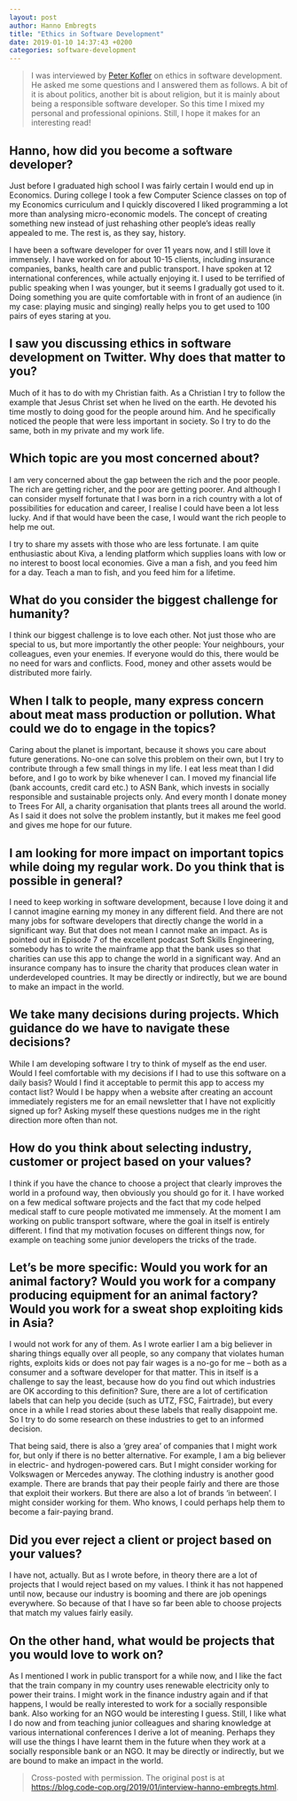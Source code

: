 ```yaml
---
layout: post
author: Hanno Embregts
title: "Ethics in Software Development"
date: 2019-01-10 14:37:43 +0200
categories: software-development
---
```


> I was interviewed by [Peter Kofler](https://www.blogger.com/profile/09597605582212160361) on ethics in software development. He asked me some questions and I answered them as follows. A bit of it is about politics, another bit is about religion, but it is mainly about being a responsible software developer. So this time I mixed my personal and professional opinions. Still, I hope it makes for an interesting read!

## Hanno, how did you become a software developer?

Just before I graduated high school I was fairly certain I would end up in Economics. During college I took a few Computer Science classes on top of my Economics curriculum and I quickly discovered I liked programming a lot more than analysing micro-economic models. The concept of creating something new instead of just rehashing other people’s ideas really appealed to me. The rest is, as they say, history.

I have been a software developer for over 11 years now, and I still love it immensely. I have worked on for about 10-15 clients, including insurance companies, banks, health care and public transport. I have spoken at 12 international conferences, while actually enjoying it. I used to be terrified of public speaking when I was younger, but it seems I gradually got used to it. Doing something you are quite comfortable with in front of an audience (in my case: playing music and singing) really helps you to get used to 100 pairs of eyes staring at you.

## I saw you discussing ethics in software development on Twitter. Why does that matter to you?

Much of it has to do with my Christian faith. As a Christian I try to follow the example that Jesus Christ set when he lived on the earth. He devoted his time mostly to doing good for the people around him. And he specifically noticed the people that were less important in society. So I try to do the same, both in my private and my work life.

## Which topic are you most concerned about?

I am very concerned about the gap between the rich and the poor people. The rich are getting richer, and the poor are getting poorer. And although I can consider myself fortunate that I was born in a rich country with a lot of possibilities for education and career, I realise I could have been a lot less lucky. And if that would have been the case, I would want the rich people to help me out.

I try to share my assets with those who are less fortunate. I am quite enthusiastic about Kiva, a lending platform which supplies loans with low or no interest to boost local economies. Give a man a fish, and you feed him for a day. Teach a man to fish, and you feed him for a lifetime.

## What do you consider the biggest challenge for humanity?

I think our biggest challenge is to love each other. Not just those who are special to us, but more importantly the other people: Your neighbours, your colleagues, even your enemies. If everyone would do this, there would be no need for wars and conflicts. Food, money and other assets would be distributed more fairly.

## When I talk to people, many express concern about meat mass production or pollution. What could we do to engage in the topics?

Caring about the planet is important, because it shows you care about future generations. No-one can solve this problem on their own, but I try to contribute through a few small things in my life. I eat less meat than I did before, and I go to work by bike whenever I can. I moved my financial life (bank accounts, credit card etc.) to ASN Bank, which invests in socially responsible and sustainable projects only. And every month I donate money to Trees For All, a charity organisation that plants trees all around the world. As I said it does not solve the problem instantly, but it makes me feel good and gives me hope for our future.

## I am looking for more impact on important topics while doing my regular work. Do you think that is possible in general?

I need to keep working in software development, because I love doing it and I cannot imagine earning my money in any different field. And there are not many jobs for software developers that directly change the world in a significant way. But that does not mean I cannot make an impact. As is pointed out in Episode 7 of the excellent podcast Soft Skills Engineering, somebody has to write the mainframe app that the bank uses so that charities can use this app to change the world in a significant way. And an insurance company has to insure the charity that produces clean water in underdeveloped countries. It may be directly or indirectly, but we are bound to make an impact in the world.

## We take many decisions during projects. Which guidance do we have to navigate these decisions?

While I am developing software I try to think of myself as the end user. Would I feel comfortable with my decisions if I had to use this software on a daily basis? Would I find it acceptable to permit this app to access my contact list? Would I be happy when a website after creating an account immediately registers me for an email newsletter that I have not explicitly signed up for? Asking myself these questions nudges me in the right direction more often than not.

## How do you think about selecting industry, customer or project based on your values?

I think if you have the chance to choose a project that clearly improves the world in a profound way, then obviously you should go for it. I have worked on a few medical software projects and the fact that my code helped medical staff to cure people motivated me immensely. At the moment I am working on public transport software, where the goal in itself is entirely different. I find that my motivation focuses on different things now, for example on teaching some junior developers the tricks of the trade.

## Let’s be more specific: Would you work for an animal factory? Would you work for a company producing equipment for an animal factory? Would you work for a sweat shop exploiting kids in Asia?

I would not work for any of them. As I wrote earlier I am a big believer in sharing things equally over all people, so any company that violates human rights, exploits kids or does not pay fair wages is a no-go for me – both as a consumer and a software developer for that matter. This in itself is a challenge to say the least, because how do you find out which industries are OK according to this definition? Sure, there are a lot of certification labels that can help you decide (such as UTZ, FSC, Fairtrade), but every once in a while I read stories about these labels that really disappoint me. So I try to do some research on these industries to get to an informed decision.

That being said, there is also a ‘grey area’ of companies that I might work for, but only if there is no better alternative. For example, I am a big believer in electric- and hydrogen-powered cars. But I might consider working for Volkswagen or Mercedes anyway. The clothing industry is another good example. There are brands that pay their people fairly and there are those that exploit their workers. But there are also a lot of brands ‘in between’. I might consider working for them. Who knows, I could perhaps help them to become a fair-paying brand.

## Did you ever reject a client or project based on your values?

I have not, actually. But as I wrote before, in theory there are a lot of projects that I would reject based on my values. I think it has not happened until now, because our industry is booming and there are job openings everywhere. So because of that I have so far been able to choose projects that match my values fairly easily.

## On the other hand, what would be projects that you would love to work on?

As I mentioned I work in public transport for a while now, and I like the fact that the train company in my country uses renewable electricity only to power their trains. I might work in the finance industry again and if that happens, I would be really interested to work for a socially responsible bank. Also working for an NGO would be interesting I guess. Still, I like what I do now and from teaching junior colleagues and sharing knowledge at various international conferences I derive a lot of meaning. Perhaps they will use the things I have learnt them in the future when they work at a socially responsible bank or an NGO. It may be directly or indirectly, but we are bound to make an impact in the world.

> Cross-posted with permission. The original post is at <https://blog.code-cop.org/2019/01/interview-hanno-embregts.html>.